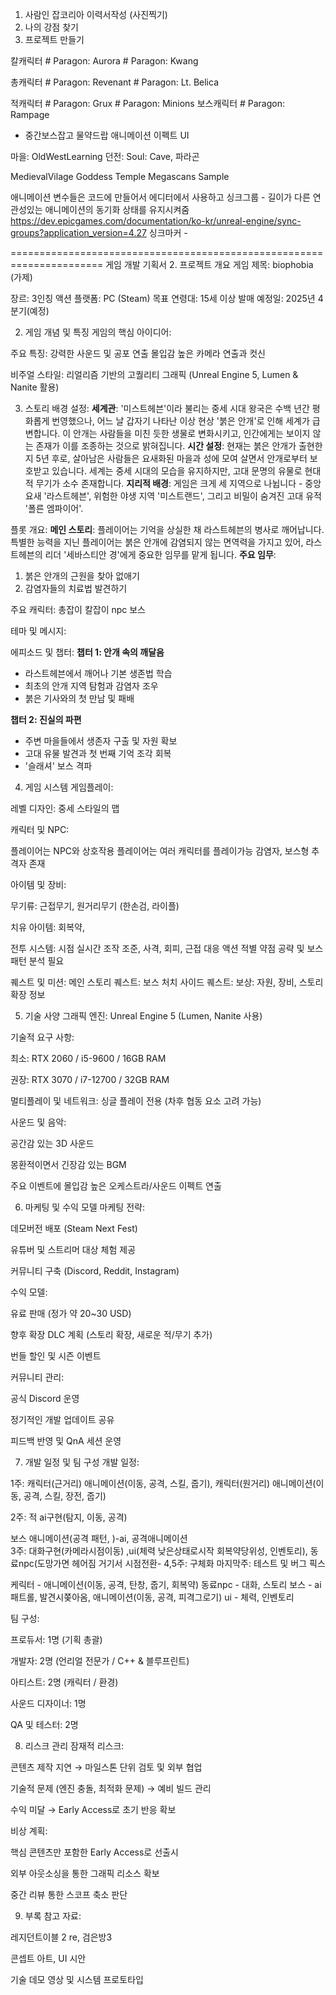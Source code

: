 1. 사람인 잡코리아 이력서작성 (사진찍기)
2. 나의 강점 찾기
3. 프로젝트 만들기 

칼캐릭터 # Paragon: Aurora # Paragon: Kwang

총캐릭터 # Paragon: Revenant # Paragon: Lt. Belica

적캐릭터  # Paragon: Grux # Paragon: Minions
보스캐릭터  # Paragon: Rampage
- 중간보스잡고 물약드랍 
애니메이션 
이펙트
UI 

마을: OldWestLearning
던전: Soul: Cave,  파라곤

MedievalVilage
Goddess Temple Megascans Sample



애니메이션 
변수들은 코드에 만들어서 에디터에서 사용하고
싱크그룹  - 길이가 다른 연관성있는 애니메이션의 동기화 상태를 유지시켜줌
https://dev.epicgames.com/documentation/ko-kr/unreal-engine/sync-groups?application_version=4.27
싱크마커 - 




======================================================================
게임 개발 기획서
2. 프로젝트 개요
게임 제목: biophobia (가제)

장르: 3인칭 액션 
플랫폼: PC (Steam) 
목표 연령대: 15세 이상
발매 예정일: 2025년 4분기(예정)


2. 게임 개념 및 특징
게임의 핵심 아이디어:


주요 특징:
강력한 사운드 및 공포 연출
몰입감 높은 카메라 연출과 컷신

비주얼 스타일:
리얼리즘 기반의 고퀄리티 그래픽 (Unreal Engine 5, Lumen & Nanite 활용)


3. 스토리
배경 설정:
**세계관**: '미스트헤븐'이라 불리는 중세 시대 왕국은 수백 년간 평화롭게 번영했으나, 어느 날 갑자기 나타난 이상 현상 '붉은 안개'로 인해 세계가 급변합니다. 이 안개는 사람들을 미친 듯한 생물로 변화시키고, 인간에게는 보이지 않는 존재가 이를 조종하는 것으로 밝혀집니다.
**시간 설정**: 현재는 붉은 안개가 출현한 지 5년 후로, 살아남은 사람들은 요새화된 마을과 성에 모여 살면서 안개로부터 보호받고 있습니다. 세계는 중세 시대의 모습을 유지하지만, 고대 문명의 유물로 현대적 무기가 소수 존재합니다.
**지리적 배경**: 게임은 크게 세 지역으로 나뉩니다 - 중앙 요새 '라스트헤븐', 위험한 야생 지역 '미스트랜드', 그리고 비밀이 숨겨진 고대 유적 '폴른 엠파이어'.

플롯 개요:
**메인 스토리**: 플레이어는 기억을 상실한 채 라스트헤븐의 병사로 깨어납니다. 특별한 능력을 지닌 플레이어는 붉은 안개에 감염되지 않는 면역력을 가지고 있어, 라스트헤븐의 리더 '세바스티안 경'에게 중요한 임무를 맡게 됩니다.
**주요 임무**:
1. 붉은 안개의 근원을 찾아 없애기
2. 감염자들의 치료법 발견하기

주요 캐릭터:
총잡이
칼잡이
npc
보스

테마 및 메시지:


에피소드 및 챕터:
**챕터 1: 안개 속의 깨달음**
- 라스트헤븐에서 깨어나 기본 생존법 학습
- 최초의 안개 지역 탐험과 감염자 조우
- 붉은 기사와의 첫 만남 및 패배

**챕터 2: 진실의 파편**
- 주변 마을들에서 생존자 구출 및 자원 확보
- 고대 유물 발견과 첫 번째 기억 조각 회복
- '슬래셔' 보스 격파

4. 게임 시스템
게임플레이:


레벨 디자인:
중세 스타일의 맵



캐릭터 및 NPC:

플레이어는  NPC와 상호작용
플레이어는 여러 캐릭터를 플레이가능
감염자, 보스형 추격자 존재


아이템 및 장비:

무기류: 근접무기, 원거리무기 (한손검, 라이플)

치유 아이템: 회복약,

전투 시스템:
 시점 실시간 조작
 조준, 사격, 회피, 근접 대응 액션
 적별 약점 공략 및 보스 패턴 분석 필요

퀘스트 및 미션:
메인 스토리 퀘스트: 보스 처치
사이드 퀘스트: 
보상: 자원, 장비, 스토리 확장 정보



5. 기술 사양
그래픽 엔진: Unreal Engine 5 (Lumen, Nanite 사용)

기술적 요구 사항:

최소: RTX 2060 / i5-9600 / 16GB RAM

권장: RTX 3070 / i7-12700 / 32GB RAM

멀티플레이 및 네트워크: 싱글 플레이 전용 (차후 협동 요소 고려 가능)

사운드 및 음악:

공간감 있는 3D 사운드

몽환적이면서 긴장감 있는 BGM

주요 이벤트에 몰입감 높은 오케스트라/사운드 이펙트 연출



6. 마케팅 및 수익 모델
마케팅 전략:

데모버전 배포 (Steam Next Fest)

유튜버 및 스트리머 대상 체험 제공

커뮤니티 구축 (Discord, Reddit, Instagram)

수익 모델:

유료 판매 (정가 약 20~30 USD)

향후 확장 DLC 계획 (스토리 확장, 새로운 적/무기 추가)

번들 할인 및 시즌 이벤트

커뮤니티 관리:

공식 Discord 운영

정기적인 개발 업데이트 공유

피드백 반영 및 QnA 세션 운영



7. 개발 일정 및 팀 구성
개발 일정:

1주: 캐릭터(근거리) 애니메이션(이동, 공격, 스킬, 줍기), 
캐릭터(원거리) 애니메이션(이동, 공격, 스킬, 장전, 줍기)

2주: 적 ai구현(탐지, 이동, 공격)

보스 애니메이션(공격 패턴, )-ai, 공격애니메이션  
3주: 대화구현(카메라시점이동) ,ui(체력 낮은상태로시작 회복약당위성, 인벤토리), 동료npc(도망가면 헤어짐 거기서 시점전환-
4,5주: 구체화
마지막주: 테스트 및 버그 픽스

케릭터 - 애니메이션(이동, 공격, 탄창, 줍기, 회복약)
동료npc - 대화, 스토리
보스 - ai패트롤, 발견시쫒아옴, 애니메이션(이동, 공격, 피격그로기) 
ui - 체력, 인벤토리

팀 구성:

프로듀서: 1명 (기획 총괄)

개발자: 2명 (언리얼 전문가 / C++ & 블루프린트)

아티스트: 2명 (캐릭터 / 환경)

사운드 디자이너: 1명

QA 및 테스터: 2명



8. 리스크 관리
잠재적 리스크:

콘텐츠 제작 지연 → 마일스톤 단위 검토 및 외부 협업

기술적 문제 (엔진 충돌, 최적화 문제) → 예비 빌드 관리

수익 미달 → Early Access로 초기 반응 확보

비상 계획:

핵심 콘텐츠만 포함한 Early Access로 선출시

외부 아웃소싱을 통한 그래픽 리소스 확보

중간 리뷰 통한 스코프 축소 판단



9. 부록
참고 자료:

레지던트이블 2 re, 검은방3

콘셉트 아트, UI 시안

기술 데모 영상 및 시스템 프로토타입